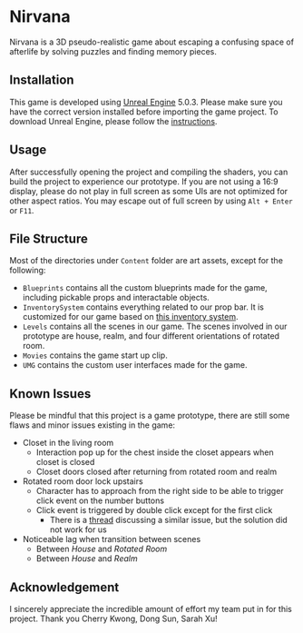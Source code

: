 # Nirvana

Nirvana is a 3D pseudo-realistic game
about escaping a confusing space of afterlife
by solving puzzles and finding memory pieces.

## Installation

This game is developed using [Unreal Engine](https://www.unrealengine.com/) 5.0.3.
Please make sure you have the correct version installed
before importing the game project.
To download Unreal Engine,
please follow the [instructions](https://www.unrealengine.com/download).

## Usage

After successfully opening the project
and compiling the shaders,
you can build the project to experience our prototype.
If you are not using a 16:9 display,
please do not play in full screen
as some UIs are not optimized for other aspect ratios.
You may escape out of full screen
by using `Alt + Enter` or `F11`.

## File Structure

Most of the directories under `Content` folder are art assets,
except for the following:

- `Blueprints` contains all the custom blueprints made for the game,
  including pickable props and interactable objects.
- `InventorySystem` contains everything related to our prop bar.
  It is customized for our game based on
  [this inventory system](https://www.unrealengine.com/marketplace/en-US/product/inventory-system).
- `Levels` contains all the scenes in our game.
  The scenes involved in our prototype are
  house, realm, and four different orientations of rotated room.
- `Movies` contains the game start up clip.
- `UMG` contains the custom user interfaces made for the game.

## Known Issues

Please be mindful that this project is a game prototype,
there are still some flaws and minor issues existing in the game:

- Closet in the living room
  - Interaction pop up for the chest
    inside the closet appears when closet is closed
  - Closet doors closed after returning from rotated room and realm
- Rotated room door lock upstairs
  - Character has to approach from the right side
    to be able to trigger click event on the number buttons
  - Click event is triggered by double click except for the first click
    - There is a [thread](https://forums.unrealengine.com/t/an-lmb-event-is-only-triggered-with-a-double-click/357429)
      discussing a similar issue,
      but the solution did not work for us
- Noticeable lag when transition between scenes
  - Between *House* and *Rotated Room*
  - Between *House* and *Realm*

## Acknowledgement

I sincerely appreciate the incredible amount of effort my team put in for this project.
Thank you Cherry Kwong, Dong Sun, Sarah Xu!
